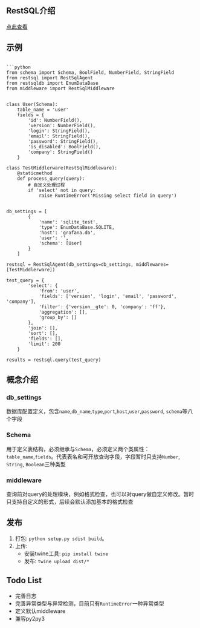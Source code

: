 ## RestSQL介绍

[点此查看](https://git.code.oa.com/tencent_cloud_mobile_tools/Athena/blob/develop/doc/interface/rest-sql-protocol/rest-sql-protocol.md)


## 示例
```

```python
from schema import Schema, BoolField, NumberField, StringField
from restsql import RestSqlAgent
from restsqldb import EnumDataBase
from middleware import RestSqlMiddleware


class User(Schema):
    table_name = 'user'
    fields = {
        'id': NumberField(),
        'version': NumberField(),
        'login': StringField(),
        'email': StringField(),
        'password': StringField(),
        'is_disabled': BoolField(),
        'company': StringField()
    }

class TestMiddlerware(RestSqlMiddleware):
    @staticmethod
    def process_query(query):
        # 自定义处理过程
        if 'select' not in query:
            raise RuntimeError('Missing select field in query')


db_settings = [
        {
            'name': 'sqlite_test',
            'type': EnumDataBase.SQLITE,
            'host': 'grafana.db',
            'user': '',
            'schema': [User]
        }
    ]

restsql = RestSqlAgent(db_settings=db_settings, middlewares=[TestMiddlerware])

test_query = {
        'select': {
            'from': 'user',
            'fields': ['version', 'login', 'email', 'password', 'company'],
            'filter': {'version__gte': 0, 'company': 'ff'},
            'aggregation': [],
            'group_by': []
        },
        'join': [],
        'sort': [],
        'fields': [],
        'limit': 200
    }

results = restsql.query(test_query)

```

## 概念介绍

### db_settings

数据库配置定义，包含`name`,`db_name`,`type`,`port`,`host`,`user`,`password`, `schema`等八个字段

### Schema

用于定义表结构，必须继承与`Schema`，必须定义两个类属性：`table_name`,`fields`。代表表名和可开放查询字段，字段暂时只支持`Number`, `String`, `Boolean`三种类型

### middleware

查询前对query的处理模块，例如格式检查，也可以对query做自定义修改。暂时只支持自定义的形式，后续会默认添加基本的格式检查

## 发布

1. 打包: `python setup.py sdist build`。
2. 上传: 
    * 安装twine工具: `pip install twine`
    * 发布: `twine upload dist/*`


## Todo List

* 完善日志
* 完善异常类型与异常检测，目前只有`RuntimeError`一种异常类型
* 定义默认middleware
* 兼容py2py3